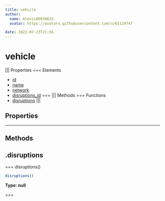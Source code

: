 ```yaml
---
title: vehicle
author:
  name: Alexis06030631
  avatar: https://avatars.githubusercontent.com/u/61119747

date: 2022-07-23T21:56
---
```


# vehicle

||| Properties
=== Elements
- [id](#id)
- [name](#name)
- [network](#network)
- [disruptions_id](#disruptions_id)
===
||| Methods
=== Functions
- [disruptions](#disruptions)
|||
## Properties
---
## Methods
## .disruptions

=== disruptions()




```javascript
disruptions()
```
**Type: null**

===

